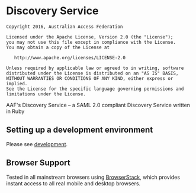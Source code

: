 # Discovery Service

```
Copyright 2016, Australian Access Federation

Licensed under the Apache License, Version 2.0 (the "License");
you may not use this file except in compliance with the License.
You may obtain a copy of the License at

   http://www.apache.org/licenses/LICENSE-2.0

Unless required by applicable law or agreed to in writing, software
distributed under the License is distributed on an "AS IS" BASIS,
WITHOUT WARRANTIES OR CONDITIONS OF ANY KIND, either express or implied.
See the License for the specific language governing permissions and
limitations under the License.
```

AAF's Discovery Service – a SAML 2.0 compliant Discovery Service written in Ruby

## Setting up a development environment

Please see [development](development).

## Browser Support

Tested in all mainstream browsers using [BrowserStack][browserstack], which
provides instant access to all real mobile and desktop browsers.

[browserstack]: http://browserstack.com/
